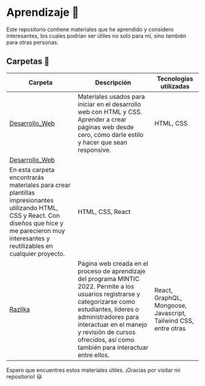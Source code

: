 # Aprendizaje 🚀

Este repositorio contiene materiales que he aprendido y considero interesantes, los cuales podrían ser útiles no solo para mí, sino también para otras personas.

## Carpetas 📂

| Carpeta | Descripción | Tecnologías utilizadas |
| ------- | ----------- | ----------------------|
| [Desarrollo_Web](https://github.com/Carlosher007/Aprendizaje/tree/main/Desarrollo_Web) | Materiales usados para iniciar en el desarrollo web con HTML y CSS. Aprender a crear páginas web desde cero, cómo darle estilo y hacer que sean responsive. | HTML, CSS |
| [Desarrollo_Web](https://github.com/Carlosher007/Aprendizaje/tree/main/Desarrollo_Web) |
| En esta carpeta encontrarás materiales para crear plantillas impresionantes utilizando HTML, CSS y React. Con diseños que hice y me parecieron muy interesantes y reutilizables en cualquier proyecto. | HTML, CSS, React |
| [Razlika](https://github.com/Carlosher007/Aprendizaje/tree/main/Razlika) | Página web creada en el proceso de aprendizaje del programa MINTIC 2022. Permite a los usuarios registrarse y categorizarse como estudiantes, líderes o administradores para interactuar en el manejo y revisión de cursos ofrecidos, así como también para interactuar entre ellos. | React, GraphQL, Mongoose, Javascript, Tailwind CSS, entre otras |

Espero que encuentres estos materiales útiles. ¡Gracias por visitar mi repositorio! 😃
